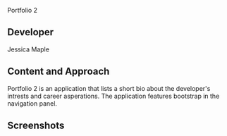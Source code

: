 Portfolio 2

## Developer
Jessica Maple

## Content and Approach 

Portfolio 2 is an application that lists a short bio about the developer's intrests and career asperations. The application features bootstrap in the navigation panel. 

## Screenshots

